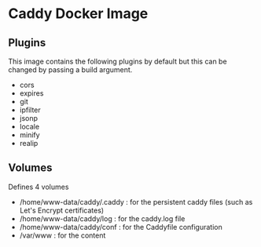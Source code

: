 # Caddy Docker Image

## Plugins
This image contains the following plugins by default but this can be changed by passing a build argument.
* cors
* expires
* git
* ipfilter
* jsonp
* locale
* minify
* realip

## Volumes
Defines 4 volumes
* /home/www-data/caddy/.caddy : for the persistent caddy files (such as Let's Encrypt certificates)
* /home/www-data/caddy/log : for the caddy.log file
* /home/www-data/caddy/conf : for the Caddyfile configuration
* /var/www : for the content